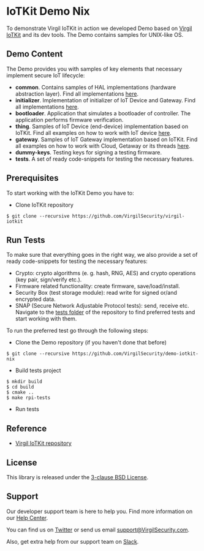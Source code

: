 # IoTKit Demo Nix

To demonstrate Virgil IoTKit in action we developed Demo based on [Virgil IoTKit](https://github.com/VirgilSecurity/virgil-iotkit) and its dev tools. The Demo contains samples for UNIX-like OS.

## Demo Content
The Demo provides you with samples of key elements that necessary implement secure IoT lifecycle:
- **common**. Contains samples of HAL implementations (hardware abstraction layer). Find all implementations [here](https://github.com/VirgilSecurity/demo-iotkit-nix/tree/develop-review/common/src/sdk-impl).
- **initializer**. Implementation of initializer of IoT Device and Gateway. Find all implementations [here](/initializer/src/main.c).
- **bootloader**. Application that simulates a bootloader of controller. The application performs firmware verification.
- **thing**. Samples of IoT Device (end-device) implementation based on IoTKit. Find all examples on how to work with IoT device [here](/thing/src/main.c).
- **gateway**. Samples of IoT Gateway implementation based on IoTKit. Find all examples on how to work with Cloud, Getaway or its threads [here](/gateway/src).
- **dummy-keys**. Testing keys for signing a testing firmware.
- **tests**. A set of ready code-snippets for testing the necessary features.


## Prerequisites
To start working with the IoTKit Demo you have to:
- Clone IoTKit repository
```shell
$ git clone --recursive https://github.com/VirgilSecurity/virgil-iotkit
```
## Run Tests
To make sure that everything goes in the right way, we also provide a set of ready code-snippets for testing the necessary features:
- Crypto: crypto algorithms (e. g. hash, RNG, AES) and crypto operations (key pair, sign/verify etc.).
- Firmware related functionality: create firmware, save/load/install.
- Security Box (test storage module): read write for signed or/and encrypted data.
- SNAP (Secure Network Adjustable Protocol tests): send, receive etc.
Navigate to the [tests folder](/tests) of the repository to find preferred tests and start working with them.

To run the preferred test go through the following steps:
- Clone the Demo repository (if you haven't done that before)
```shell
$ git clone --recursive https://github.com/VirgilSecurity/demo-iotkit-nix
```
- Build tests project
```shell
$ mkdir build
$ cd build
$ cmake ..
$ make rpi-tests
```
- Run tests

## Reference
- [Virgil IoTKit repository](https://github.com/VirgilSecurity/virgil-iotkit/tree/release/v0.1.0-alpha)


## License

This library is released under the [3-clause BSD License](LICENSE).

<div id='support'/>

## Support
Our developer support team is here to help you. Find more information on our [Help Center](https://help.virgilsecurity.com/).

You can find us on [Twitter](https://twitter.com/VirgilSecurity) or send us email support@VirgilSecurity.com.

Also, get extra help from our support team on [Slack](https://virgilsecurity.com/join-community).
